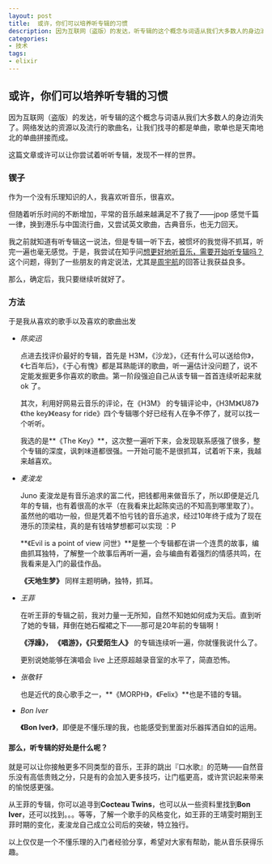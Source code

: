 ```yaml
---
layout: post
title:  或许，你们可以培养听专辑的习惯
description: 因为互联网（盗版）的发达，听专辑的这个概念与词语从我们大多数人的身边消失了。网络发达的资源以及流行的歌曲名，让我们找寻的都是单曲，歌单也是天南地北的单曲拼接而成。
categories:
- 技术
tags:
- elixir
---
```


## 或许，你们可以培养听专辑的习惯

因为互联网（盗版）的发达，听专辑的这个概念与词语从我们大多数人的身边消失了。网络发达的资源以及流行的歌曲名，让我们找寻的都是单曲，歌单也是天南地北的单曲拼接而成。

这篇文章或许可以让你尝试着听听专辑，发现不一样的世界。

### 锲子

作为一个没有乐理知识的人，我喜欢听音乐，很喜欢。

但随着听乐时间的不断增加，平常的音乐越来越满足不了我了——jpop 感觉千篇一律，换到港乐与中国流行曲，又尝试英文歌曲，古典音乐，也无力回天。

我之前就知道有听专辑这一说法，但是专辑一听下去，被惯坏的我觉得不抓耳，听完一遍也毫无感觉。于是，我尝试在知乎问[想更好地听音乐，需要开始听专辑吗？](https://www.zhihu.com/question/51512161)这个问题，得到了一些朋友的肯定说法，尤其是[周宇航](https://www.zhihu.com/people/zhou-yu-hang-56)的回答让我获益良多。



那么，确定后，我只要继续听就好了。



### 方法

于是我从喜欢的歌手以及喜欢的歌曲出发



- *陈奕迅*

    点进去找评价最好的专辑，首先是 H3M，《沙龙》，《还有什么可以送给你》，《七百年后》，《于心有愧》都是耳熟能详的歌曲，听一遍估计没问题了，说不定能发掘更多你喜欢的歌曲。第一阶段强迫自己从该专辑一首首连续听起来就 ok 了。

    其次，利用好网易云音乐的评论，在《H3M》 的专辑评论中，《H3M》《U87》《the key》《easy for ride》四个专辑哪个好已经有人在争不停了，就可以找一个听听。

    我选的是**《The Key》**，这次整一遍听下来，会发现联系感强了很多，整个专辑的深度，讽刺味道都很强。一开始可能不是很抓耳，试着听下来，我越来越喜欢。


- *麦浚龙*

   Juno 麦浚龙是有音乐追求的富二代，把钱都用来做音乐了，所以即便是近几年的专辑，也有着很高的水平（在我看来比起陈奕迅的不知高到哪里取了）。虽然他的唱功一般，但是凭着不怕亏钱的音乐追求，经过10年终于成为了现在港乐的顶梁柱，真的是有钱啥梦想都可以实现 ：P

  **《Evil is a point of view 问世》**是整一个专辑都在讲一个连贯的故事，编曲抓耳独特，了解整一个故事后再听一遍，会与编曲有着强烈的情感共鸣，在我看来是入门的最佳作品。

  **《天地生梦》** 同样主题明确，独特，抓耳。



- *王菲*

  在听王菲的专辑之前，我对力量一无所知，自然不知她如何成为天后。直到听了她的专辑，拜倒在她石榴裙之下——那可是20年前的专辑啊！

  **《浮躁》， 《唱游》，《只爱陌生人》** 的专辑连续听一遍，你就懂我说什么了。

  更别说她能够在演唱会 live 上还原超越录音室的水平了，简直恐怖。



- *张敬轩*

  也是近代的良心歌手之一，**《MORPH》，《Felix》**也是不错的专辑。

- *Bon Iver*

   **《Bon Iver》**，即便是不懂乐理的我，也能感受到里面对乐器挥洒自如的运用。



#### 那么，听专辑的好处是什么呢？

就是可以让你接触更多不同类型的音乐，王菲的跳出『口水歌』的范畴——自然音乐没有高低贵贱之分，只是有的会加入更多技巧，让门槛更高，或许赏识起来带来的愉悦感更强。

从王菲的专辑，你可以追寻到**Cocteau Twins**，也可以从一些资料里找到**Bon Iver**，还可以找到。。。等等，了解一个歌手的风格变化，如王菲的王靖雯时期到王菲时期的变化，麦浚龙自己成立公司后的突破，特立独行。



以上仅仅是一个不懂乐理的入门者经验分享，希望对大家有帮助，能从音乐获得乐趣。

